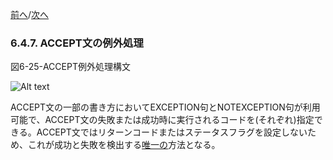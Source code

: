 <!--navi start-->
[前へ](6-4-6.md)/[次へ](6-5-1.md)
<!--navi end-->
### 6.4.7. ACCEPT文の例外処理

図6-25-ACCEPT例外処理構文

![Alt text](Image/6-25.png)

ACCEPT文の一部の書き方においてEXCEPTION句とNOTEXCEPTION句が利用可能で、ACCEPT文の失敗または成功時に実行されるコードを(それぞれ)指定できる。ACCEPT文ではリターンコードまたはステータスフラグを設定しないため、これが成功と失敗を検出する<u>唯一の</u>方法となる。
